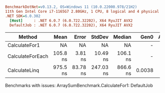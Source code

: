 ``` ini

BenchmarkDotNet=v0.13.2, OS=Windows 11 (10.0.22000.978/21H2)
11th Gen Intel Core i7-1165G7 2.80GHz, 1 CPU, 8 logical and 4 physical cores
.NET SDK=6.0.302
  [Host]     : .NET 6.0.7 (6.0.722.32202), X64 RyuJIT AVX2
  DefaultJob : .NET 6.0.7 (6.0.722.32202), X64 RyuJIT AVX2


```
|           Method |     Mean |    Error |    StdDev |   Median |   Gen0 | Allocated |
|----------------- |---------:|---------:|----------:|---------:|-------:|----------:|
|    CalculateFor1 |       NA |       NA |        NA |       NA |      - |         - |
| CalculateForEach | 105.8 ns |  3.81 ns |  10.49 ns | 106.1 ns |      - |         - |
|    CalculateLinq | 975.5 ns | 83.78 ns | 247.03 ns | 866.6 ns | 0.0038 |      32 B |

Benchmarks with issues:
  ArraySumBenchmark.CalculateFor1: DefaultJob
